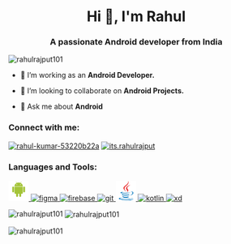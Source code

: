 <h1 align="center">Hi 👋, I'm Rahul</h1>
<h3 align="center">A passionate Android developer from India</h3>

<p align="left"> <img src="https://cdn.dribbble.com/users/1019864/screenshots/3079099/codeloop.gif" alt="rahulrajput101" /> </p>

- 🔭 I’m working as an **Android Developer.**

- 👯 I’m looking to collaborate on **Android Projects.**

- 💬 Ask me about **Android**


<h3 align="left">Connect with me:</h3>
<p align="left">
<a href="https://linkedin.com/in/rahul-kumar-53220b22a" target="blank"><img align="center" src="https://raw.githubusercontent.com/rahuldkjain/github-profile-readme-generator/master/src/images/icons/Social/linked-in-alt.svg" alt="rahul-kumar-53220b22a" height="30" width="40" /></a>
<a href="https://instagram.com/its.rahulrajput" target="blank"><img align="center" src="https://raw.githubusercontent.com/rahuldkjain/github-profile-readme-generator/master/src/images/icons/Social/instagram.svg" alt="its.rahulrajput" height="30" width="40" /></a>
</p>

<h3 align="left">Languages and Tools:</h3>
<p align="left"> <a href="https://developer.android.com" target="_blank" rel="noreferrer"> <img src="https://raw.githubusercontent.com/devicons/devicon/master/icons/android/android-original-wordmark.svg" alt="android" width="40" height="40"/> </a> <a href="https://www.figma.com/" target="_blank" rel="noreferrer"> <img src="https://www.vectorlogo.zone/logos/figma/figma-icon.svg" alt="figma" width="40" height="40"/> </a> <a href="https://firebase.google.com/" target="_blank" rel="noreferrer"> <img src="https://www.vectorlogo.zone/logos/firebase/firebase-icon.svg" alt="firebase" width="40" height="40"/> </a> <a href="https://git-scm.com/" target="_blank" rel="noreferrer"> <img src="https://www.vectorlogo.zone/logos/git-scm/git-scm-icon.svg" alt="git" width="40" height="40"/> </a> <a href="https://www.java.com" target="_blank" rel="noreferrer"> <img src="https://raw.githubusercontent.com/devicons/devicon/master/icons/java/java-original.svg" alt="java" width="40" height="40"/> </a> <a href="https://kotlinlang.org" target="_blank" rel="noreferrer"> <img src="https://www.vectorlogo.zone/logos/kotlinlang/kotlinlang-icon.svg" alt="kotlin" width="40" height="40"/> </a> <a href="https://www.adobe.com/products/xd.html" target="_blank" rel="noreferrer"> <img src="https://cdn.worldvectorlogo.com/logos/adobe-xd.svg" alt="xd" width="40" height="40"/> </a> </p>

<p><img align="left" src="https://github-readme-stats.vercel.app/api/top-langs?username=rahulrajput101&show_icons=true&locale=en&layout=compact" alt="rahulrajput101" /></p>

<p>&nbsp;<img align="center" src="https://github-readme-stats.vercel.app/api?username=rahulrajput101&show_icons=true&locale=en" alt="rahulrajput101" /></p>

<p><img align="center" src="https://github-readme-streak-stats.herokuapp.com/?user=rahulrajput101&" alt="rahulrajput101" /></p>
